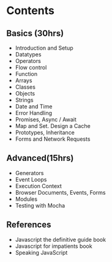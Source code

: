 # Contents

## Basics (30hrs)
- Introduction and Setup
- Datatypes
- Operators
- Flow control
- Function
- Arrays
- Classes
- Objects
- Strings
- Date and Time
- Error Handling
- Promises, Async / Await
- Map and Set. Design a Cache
- Prototypes, Inheritance
- Forms and Network Requests

## Advanced(15hrs)
- Generators
- Event Loops
- Execution Context
- Browser Documents, Events, Forms
- Modules
- Testing with Mocha


## References

- Javascript the definitive guide book
- Javascript for impatients book
- Speaking JavaScript
